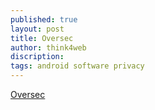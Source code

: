 ```yaml
---
published: true
layout: post
title: Oversec
author: think4web
discription:
tags: android software privacy
---
```


[Oversec](https://f-droid.org/en/packages/io.oversec.one/)

